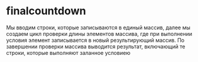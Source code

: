 # finalcountdown

Мы вводим строки, которые записываются в единый массив, далее мы создаем цикл проверки длины элементов массива, где при выполнении условия элемент записывается в новый результирующий массив. По завершении проверки массива выводится результат, включающий те строки, которые выполняют заланное условиею